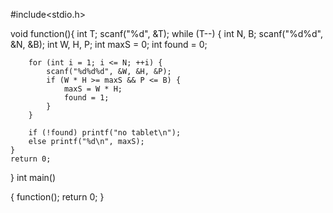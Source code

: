 #include<stdio.h>

void function(){
    int T; scanf("%d", &T);
    while (T--) {
        int N, B;
        scanf("%d%d", &N, &B);
        int W, H, P;
        int maxS = 0;
        int found = 0;

        for (int i = 1; i <= N; ++i) {
            scanf("%d%d%d", &W, &H, &P);
            if (W * H >= maxS && P <= B) {
                maxS = W * H;
                found = 1;
            }
        }

        if (!found) printf("no tablet\n");
        else printf("%d\n", maxS);
    }
    return 0;
}
int main()

{
    function();
    return 0;
}
